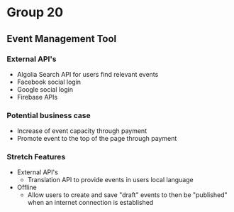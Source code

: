 # Group 20
## Event Management Tool

### External API's
- Algolia Search API for users find relevant events
- Facebook social login
- Google social login
- Firebase APIs
        
### Potential business case
- Increase of event capacity through payment
- Promote event to the top of the page through payment
    
### Stretch Features
- External API's
    - Translation API to provide events in users local language
- Offline
    - Allow users to create and save "draft" events to then be "published" when an internet connection is established
